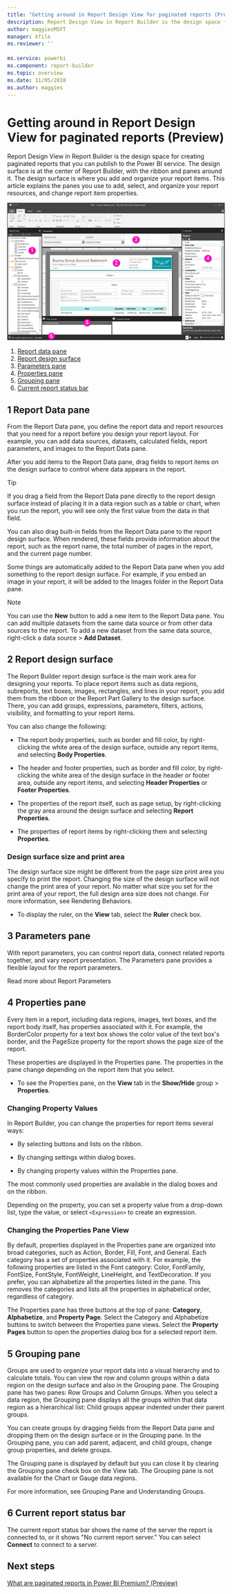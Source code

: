 ```yaml
---
title: "Getting around in Report Design View for paginated reports (Preview)"
description: Report Design View in Report Builder is the design space for creating paginated reports that you can publish in the Power BI service.  
author: maggiesMSFT
manager: kfile
ms.reviewer: ''

ms.service: powerbi
ms.component: report-builder
ms.topic: overview
ms.date: 11/05/2018
ms.author: maggies
---
```

# Getting around in Report Design View for paginated reports (Preview)

Report Design View in Report Builder is the design space for creating paginated reports that you can publish to the Power BI service. The design surface is at the center of Report Builder, with the ribbon and panes around it. The design surface is where you add and organize your report items. This article explains the panes you use to add, select, and organize your report resources, and change report item properties.  

![Report Builder Report Design View](media/paginated-reports-report-design-view/power-bi-paginated-report-design-view.png)

1.  [Report data pane](#report-data-pane) 
2.  [Report design surface](#report-design-surface)  
3.  [Parameters pane](#parameters-pane) 
4.  [Properties pane](#properties-pane) 
5.  [Grouping pane](#grouping-pane) 
6.  [Current report status bar](#current-report-status-bar)  
  
## 1 Report Data pane  
 From the Report Data pane, you define the report data and report resources that you need for a report before you design your report layout. For example, you can add data sources, datasets, calculated fields, report parameters, and images to the Report Data pane.  
  
 After you add items to the Report Data pane, drag fields to report items on the design surface to control where data appears in the report.  
  
> [!TIP]  
>  If you drag a field from the Report Data pane directly to the report design surface instead of placing it in a data region such as a table or chart, when you run the report, you will see only the first value from the data in that field.  
  
 You can also drag built-in fields from the Report Data pane to the report design surface. When rendered, these fields provide information about the report, such as the report name, the total number of pages in the report, and the current page number.  
  
 Some things are automatically added to the Report Data pane when you add something to the report design surface. For example, if you embed an image in your report, it will be added to the Images folder in the Report Data pane.  
  
> [!NOTE]  
>  You can use the **New** button to add a new item to the Report Data pane. You can add multiple datasets from the same data source or from other data sources to the report. To add a new dataset from the same data source, right-click a data source > **Add Dataset**.  
  
## 2 Report design surface  
 The Report Builder report design surface is the main work area for designing your reports. To place report items such as data regions, subreports, text boxes, images, rectangles, and lines in your report, you add them from the ribbon or the Report Part Gallery to the design surface. There, you can add groups, expressions, parameters, filters, actions, visibility, and formatting to your report items.  
  
 You can also change the following:  
  
-   The report body properties, such as border and fill color, by right-clicking the white area of the design surface, outside any report items, and selecting **Body Properties**.  
  
-   The header and footer properties, such as border and fill color, by right-clicking the white area of the design surface in the header or footer area, outside any report items, and selecting **Header Properties** or **Footer Properties**.  
  
-   The properties of the report itself, such as page setup, by right-clicking the gray area around the design surface and selecting **Report Properties**.  
  
-   The properties of report items by right-clicking them and selecting **Properties**.  
  
### Design surface size and print area  
The design surface size might be different from the page size print area you specify to print the report. Changing the size of the design surface will not change the print area of your report. No matter what size you set for the print area of your report, the full design area size does not change. For more information, see Rendering Behaviors. 
  
- To display the ruler, on the **View** tab, select the **Ruler** check box.  
  
## 3 Parameters pane  
 With report parameters, you can control report data, connect related reports together, and vary report presentation. The  Parameters pane provides a flexible layout for the report parameters.  
  
 Read more about Report Parameters   
  
## 4 Properties pane
 Every item in a report, including data regions, images, text boxes, and the report body itself, has properties associated with it. For example, the BorderColor property for a text box shows the color value of the text box's border, and the PageSize property for the report shows the page size of the report.  
  
 These properties are displayed in the Properties pane. The properties in the pane change depending on the report item that you select.  
  
- To see the Properties pane, on the **View** tab in the **Show/Hide** group > **Properties**.  
  
### Changing Property Values  
 In Report Builder, you can change the properties for report items several ways:  
  
-   By selecting buttons and lists on the ribbon.  
  
-   By changing settings within dialog boxes.  
  
-   By changing property values within the Properties pane.  
  
 The most commonly used properties are available in the dialog boxes and on the ribbon.  
  
 Depending on the property, you can set a property value from a drop-down list, type the value, or select `<Expression>` to create an expression.  
  
### Changing the Properties Pane View  
 By default, properties displayed in the Properties pane are organized into broad categories, such as Action, Border, Fill, Font, and General. Each category has a set of properties associated with it. For example, the following properties are listed in the Font category: Color, FontFamily, FontSize, FontStyle, FontWeight, LineHeight, and TextDecoration. If you prefer, you can alphabetize all the properties listed in the pane. This removes the categories and lists all the properties in alphabetical order, regardless of category.  
  
 The Properties pane has three buttons at the top of pane: **Category**, **Alphabetize**, and **Property Page**. Select the Category and Alphabetize buttons to switch between the Properties pane views. Select the **Property Pages** button to open the properties dialog box for a selected report item.  
  
  
## 5 Grouping pane

 Groups are used to organize your report data into a visual hierarchy and to calculate totals. You can view the row and column groups within a data region on the design surface and also in the Grouping pane. The Grouping pane has two panes: Row Groups and Column Groups. When you select a data region, the Grouping pane displays all the groups within that data region as a hierarchical list: Child groups appear indented under their parent groups.  
  
 You can create groups by dragging fields from the Report Data pane and dropping them on the design surface or in the Grouping pane. In the Grouping pane, you can add parent, adjacent, and child groups, change group properties, and delete groups.  
  
 The Grouping pane is displayed by default but you can close it by clearing the Grouping pane check box on the View tab. The Grouping pane is not available for the Chart or Gauge data regions.  
  
 For more information, see Grouping Pane and Understanding Groups.  
  
## 6 Current report status bar

The current report status bar shows the name of the server the report is connected to, or it shows "No current report server." You can select **Connect** to connect to a server.

## Next steps

[What are paginated reports in Power BI Premium? (Preview)](paginated-reports-report-builder-power-bi.md) 

  
  
